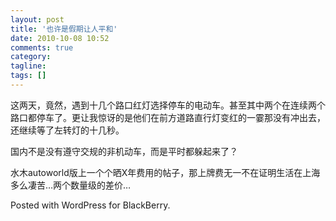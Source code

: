 ```yaml
---
layout: post
title: '也许是假期让人平和'
date: 2010-10-08 10:52
comments: true
category: 
tagline: 
tags: []
---
```

    

这两天，竟然，遇到十几个路口红灯选择停车的电动车。甚至其中两个在连续两个路口都停车了。更让我惊讶的是他们在前方道路直行灯变红的一霎那没有冲出去，还继续等了左转灯的十几秒。

国内不是没有遵守交规的非机动车，而是平时都躲起来了？

水木autoworld版上一个个晒X年费用的帖子，那上牌费无一不在证明生活在上海多么凄苦…两个数量级的差价… 

Posted with WordPress for BlackBerry.
